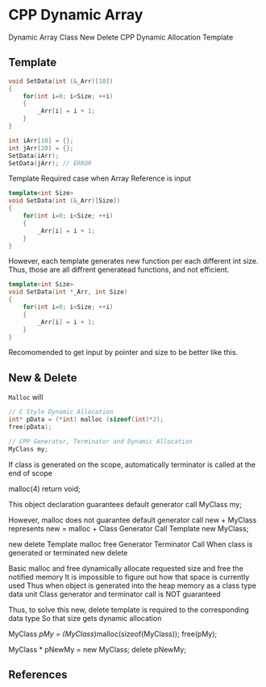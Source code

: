 ﻿
# CPP Dynamic Array 

Dynamic Array Class 
New Delete CPP Dynamic Allocation 
Template 

## Template 

```c++
void SetData(int (&_Arr)[10])
{
    for(int i=0; i<Size; ++i)
    {
        _Arr[i] = i + 1; 
    }
}

int iArr[10] = {}; 
int jArr[20] = {}; 
SetData(iArr);
SetData(jArr); // ERROR 
```
Template Required case when Array Reference is input 

```c++
template<int Size>
void SetData(int (&_Arr)[Size])
{
    for(int i=0; i<Size; ++i)
    {
        _Arr[i] = i + 1; 
    }
}
```

However, each template generates new function per each different int size. 
Thus, those are all diffrent generatead functions, and not efficient. 

```c++
template<int Size>
void SetData(int *_Arr, int Size)
{
    for(int i=0; i<Size; ++i)
    {
        _Arr[i] = i + 1; 
    }
}
```
Recomomended to get input by pointer and size to be better like this. 

## New & Delete 

`Malloc` will 

```c++
// C Style Dynamic Allocation 
int* pData = (*int) malloc (sizeof(int)*2); 
free(pData);

// CPP Generator, Terminator and Dynamic Allocation 
MyClass my; 

```
If class is generated on the scope, automatically terminator is called at the end of scope

malloc(4) return void; 

This object declaration guarantees default generator call 
MyClass my; 

However, malloc does not guarantee default generator call 
new + MyClass represents 
new = malloc + Class Generator Call Template 
new MyClass; 



new delete Template malloc free
Generator Terminator Call 
When class is generated or terminated new delete 

Basic malloc and free dynamically allocate requested size and free the notified memory 
It is impossible to figure out how that space is currently used 
Thus when object is generated into the heap memory as a class type data unit 
Class generator and terminator call is NOT guaranteed 

Thus, to solve this new, delete template is required to the corresponding data type 
So that size gets dynamic allocation 

MyClass *pMy = (MyClass*)malloc(sizeof(MyClass)); 
free(pMy); 

MyClass * pNewMy = new MyClass; 
delete pNewMy; 


## References 



